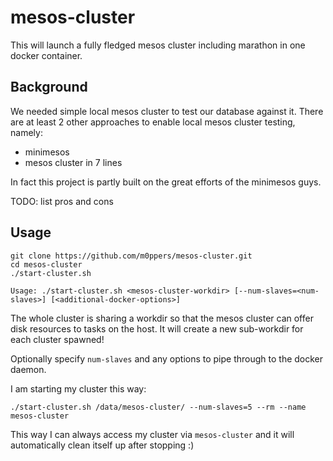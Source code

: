 # mesos-cluster

This will launch a fully fledged mesos cluster including marathon in one docker container.

## Background

We needed simple local mesos cluster to test our database against it. There are at least 2 other approaches
to enable local mesos cluster testing, namely:

   - minimesos
   - mesos cluster in 7 lines
   
In fact this project is partly built on the great efforts of the minimesos guys.
   
TODO: list pros and cons

## Usage

```
git clone https://github.com/m0ppers/mesos-cluster.git
cd mesos-cluster
./start-cluster.sh

Usage: ./start-cluster.sh <mesos-cluster-workdir> [--num-slaves=<num-slaves>] [<additional-docker-options>]
```

The whole cluster is sharing a workdir so that the mesos cluster can offer disk resources to tasks on the host.
It will create a new sub-workdir for each cluster spawned!

Optionally specify `num-slaves` and any options to pipe through to the docker daemon.

I am starting my cluster this way:

```
./start-cluster.sh /data/mesos-cluster/ --num-slaves=5 --rm --name mesos-cluster
```

This way I can always access my cluster via `mesos-cluster` and it will automatically clean itself up after stopping :)